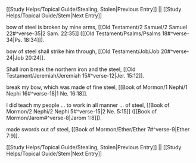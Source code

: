 [[Study Helps/Topical Guide/Stealing, Stolen|Previous Entry]]  ||  [[Study Helps/Topical Guide/Stem|Next Entry]]

 bow of steel is broken by mine arms, [[Old Testament/2 Samuel/2 Samuel 22#^verse-35|2 Sam. 22:35]] ([[Old Testament/Psalms/Psalms 18#^verse-34|Ps. 18:34]]).

 bow of steel shall strike him through, [[Old Testament/Job/Job 20#^verse-24|Job 20:24]].

 Shall iron break the northern iron and the steel, [[Old Testament/Jeremiah/Jeremiah 15#^verse-12|Jer. 15:12]].

 break my bow, which was made of fine steel, [[Book of Mormon/1 Nephi/1 Nephi 16#^verse-18|1 Ne. 16:18]].

 I did teach my people ... to work in all manner ... of steel, [[Book of Mormon/2 Nephi/2 Nephi 5#^verse-15|2 Ne. 5:15]] ([[Book of Mormon/Jarom#^verse-8|Jarom 1:8]]).

 made swords out of steel, [[Book of Mormon/Ether/Ether 7#^verse-9|Ether 7:9]].

[[Study Helps/Topical Guide/Stealing, Stolen|Previous Entry]]  ||  [[Study Helps/Topical Guide/Stem|Next Entry]]